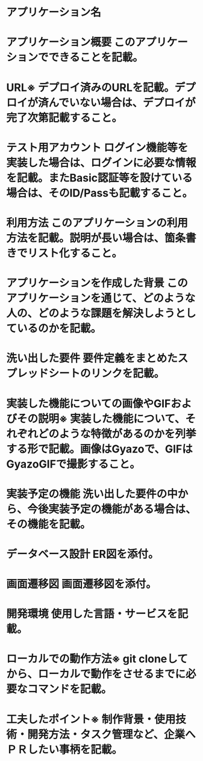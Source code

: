 # アプリケーション名	
# アプリケーション概要	このアプリケーションでできることを記載。
# URL※	デプロイ済みのURLを記載。デプロイが済んでいない場合は、デプロイが完了次第記載すること。
# テスト用アカウント	ログイン機能等を実装した場合は、ログインに必要な情報を記載。またBasic認証等を設けている場合は、そのID/Passも記載すること。
# 利用方法	このアプリケーションの利用方法を記載。説明が長い場合は、箇条書きでリスト化すること。
# アプリケーションを作成した背景	このアプリケーションを通じて、どのような人の、どのような課題を解決しようとしているのかを記載。
# 洗い出した要件	要件定義をまとめたスプレッドシートのリンクを記載。
# 実装した機能についての画像やGIFおよびその説明※	実装した機能について、それぞれどのような特徴があるのかを列挙する形で記載。画像はGyazoで、GIFはGyazoGIFで撮影すること。
# 実装予定の機能	洗い出した要件の中から、今後実装予定の機能がある場合は、その機能を記載。
# データベース設計	ER図を添付。
# 画面遷移図	画面遷移図を添付。
# 開発環境	使用した言語・サービスを記載。
# ローカルでの動作方法※	git cloneしてから、ローカルで動作をさせるまでに必要なコマンドを記載。
# 工夫したポイント※	制作背景・使用技術・開発方法・タスク管理など、企業へＰＲしたい事柄を記載。